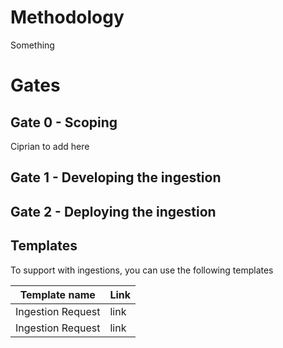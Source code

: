 # Methodology

Something

# Gates

## Gate 0 - Scoping

Ciprian to add here

## Gate 1 - Developing the ingestion

## Gate 2 - Deploying the ingestion

## Templates

To support with ingestions, you can use the following templates

| Template name      | Link |
| ------------------ | ---- |
| Ingestion Request  | link |
| Ingestion Request  | link |